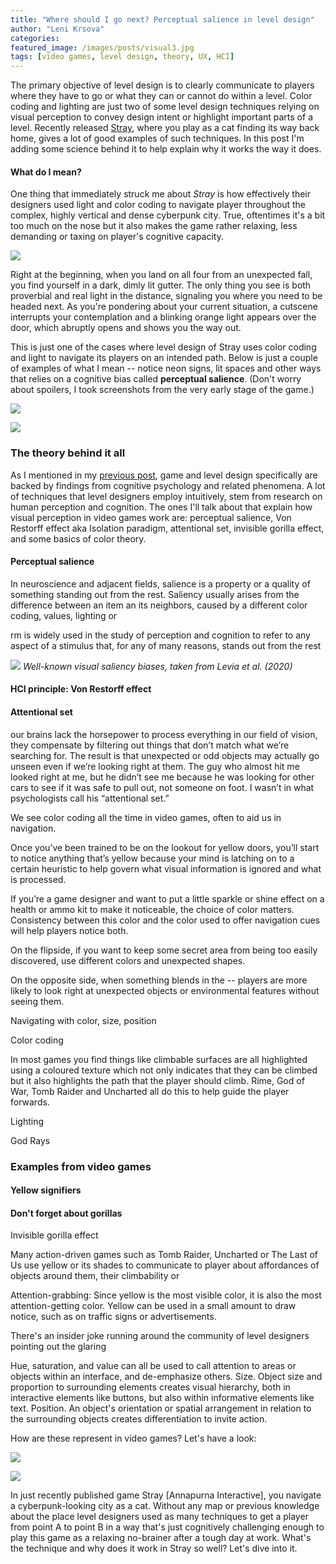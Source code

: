 ```yaml
---
title: "Where should I go next? Perceptual salience in level design"
author: "Leni Krsova"
categories: 
featured_image: /images/posts/visual3.jpg
tags: [video games, level design, theory, UX, HCI]
---
```


The primary objective of level design is to clearly communicate to players where they have to go or what they can or cannot do within a level. Color coding and lighting are just two of some level design techniques relying on visual perception to convey design intent or highlight important parts of a level. Recently released [Stray](https://store.steampowered.com/app/1332010/Stray/), where you play as a cat finding its way back home, gives a lot of good examples of such techniques. In this post I'm adding some science behind it to help explain why it works the way it does.

#### What do I mean?
One thing that immediately struck me about *Stray* is how effectively their designers used light and color coding to navigate player throughout the complex, highly vertical and dense cyberpunk city. True, oftentimes it's a bit too much on the nose but it also makes the game rather relaxing, less demanding or taxing on player's cognitive capacity. 

![](/images/posts/visual1.jpg)

Right at the beginning, when you land on all four from an unexpected fall, you find yourself in a dark, dimly lit gutter. The only thing you see is both proverbial and real light in the distance, signaling you where you need to be headed next. As you're pondering about your current situation, a cutscene interrupts your contemplation and a blinking orange light appears over the door, which abruptly opens and shows you the way out.

This is just one of the cases where level design of Stray uses color coding and light to navigate its players on an intended path. Below is just a couple of examples of what I mean -- notice neon signs, lit spaces and other ways that relies on a cognitive bias called **perceptual salience**. (Don't worry about spoilers, I took screenshots from the very early stage of the game.)

![](/images/posts/visual5.jpg)

![](/images/posts/visual3.jpg)

### The theory behind it all
As I mentioned in my [previous post](https://lenikrsova.github.io/blog/leveldesign-resources), game and level design specifically are backed by findings from cognitive psychology and related phenomena. A lot of techniques that level designers employ intuitively, stem from research on human perception and cognition. The ones I'll talk about that explain how visual perception in video games work are: perceptual salience, Von Restorff effect aka Isolation paradigm, attentional set, invisible gorilla effect, and some basics of color theory.

#### Perceptual salience
In neuroscience and adjacent fields, salience is a property or a quality of something standing out from the rest. Saliency usually arises from the difference between an item an its neighbors, caused by a different color coding, values, lighting or 

rm is widely used in the study of perception and cognition to refer to any aspect of a stimulus that, for any of many reasons, stands out from the rest

![](/images/posts/visual-saliency.PNG)
*Well-known visual saliency biases, taken from Levia et al. (2020)*

#### HCI principle: Von Restorff effect



#### Attentional set

our brains lack the horsepower to process everything in our field of vision, they compensate by filtering out things that don’t match what we’re searching for. The result is that unexpected or odd objects may actually go unseen even if we’re looking right at them. The guy who almost hit me looked right at me, but he didn’t see me because he was looking for other cars to see if it was safe to pull out, not someone on foot. I wasn’t in what psychologists call his “attentional set.”

We see color coding all the time in video games, often to aid us in navigation.

Once you’ve been trained to be on the lookout for yellow doors, you’ll start to notice anything that’s yellow because your mind is latching on to a certain heuristic to help govern what visual information is ignored and what is processed.

If you’re a game designer and want to put a little sparkle or shine effect on a health or ammo kit to make it noticeable, the choice of color matters. Consistency between this color and the color used to offer navigation cues will help players notice both.

On the flipside, if you want to keep some secret area from being too easily discovered, use different colors and unexpected shapes.

On the opposite side, when something blends in the -- players are more likely to look right at unexpected objects or environmental features without seeing them.

Navigating with color, size, position 

Color coding

In most games you find things like climbable surfaces are all highlighted using a coloured texture which not only indicates that they can be climbed but it also highlights the path that the player should climb. Rime, God of War, Tomb Raider and Uncharted all do this to help guide the player forwards. 

Lighting

God Rays

### Examples from video games

#### Yellow signifiers

#### Don't forget about gorillas

Invisible gorilla effect

Many action-driven games such as Tomb Raider, Uncharted or The Last of Us use yellow or its shades to communicate to player about affordances of objects around them, their climbability or 

Attention-grabbing: Since yellow is the most visible color, it is also the most attention-getting color. Yellow can be used in a small amount to draw notice, such as on traffic signs or advertisements.

There's an insider joke running around the community of level designers pointing out the glaring 



Hue, saturation, and value can all be used to call attention to areas or objects within an interface, and de-emphasize others.
Size. Object size and proportion to surrounding elements creates visual hierarchy, both in interactive elements like buttons, but also within informative elements like text.
Position. An object's orientation or spatial arrangement in relation to the surrounding objects creates differentiation to invite action.

How are these represent in video games? Let's have a look:

![](/images/posts/visual4.jpg)

![](/images/posts/visual6.jpg)

In just recently published game Stray [Annapurna Interactive], you navigate a cyberpunk-looking city as a cat. Without any map or previous knowledge about the place level designers used as many techniques to get a player from point A to point B in a way that's just cognitively challenging enough to play this game as a relaxing no-brainer after a tough day at work. What's the technique and why does it work in Stray so well? Let's dive into it.

